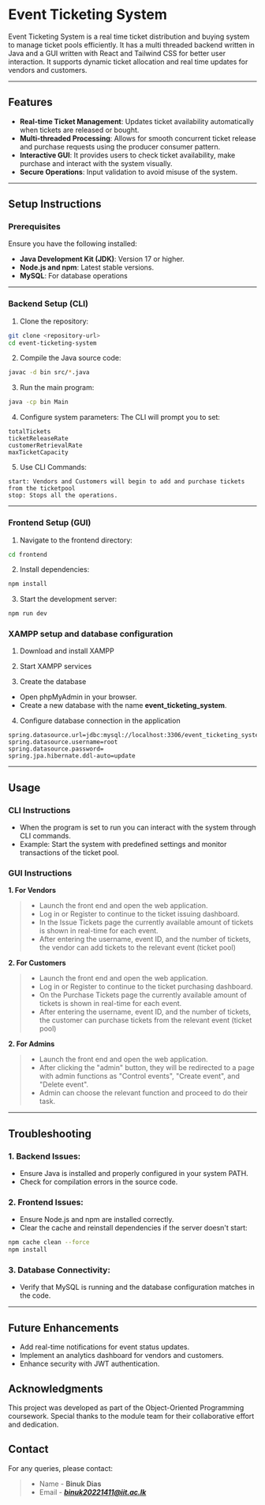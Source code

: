 # Event Ticketing System

Event Ticketing System is a real time ticket distribution and buying system to manage ticket pools efficiently. It has a multi threaded backend written in Java and a GUI written with React and Tailwind CSS for better user interaction. It supports dynamic ticket allocation and real time updates for vendors and customers.

---

## Features

- **Real-time Ticket Management**: Updates ticket availability automatically when tickets are released or bought.
- **Multi-threaded Processing**: Allows for smooth concurrent ticket release and purchase requests using the producer consumer pattern.
- **Interactive GUI**: It provides users to check ticket availability, make purchase and interact with the system visually.
- **Secure Operations**: Input validation to avoid misuse of the system.

---

## Setup Instructions

### Prerequisites

Ensure you have the following installed:

- **Java Development Kit (JDK)**: Version 17 or higher.
- **Node.js and npm**: Latest stable versions.
- **MySQL**: For database operations

---

### Backend Setup (CLI)

1. Clone the repository:

```bash
git clone <repository-url>
cd event-ticketing-system
```

2. Compile the Java source code:

```bash
javac -d bin src/*.java
```

3. Run the main program:

```bash
java -cp bin Main
```

4. Configure system parameters: The CLI will prompt you to set:

```
totalTickets
ticketReleaseRate
customerRetrievalRate
maxTicketCapacity
```

5. Use CLI Commands:

```
start: Vendors and Customers will begin to add and purchase tickets from the ticketpool
stop: Stops all the operations.
```

---

### Frontend Setup (GUI)

1. Navigate to the frontend directory:

```bash
cd frontend
```

2. Install dependencies:

```bash
npm install
```

3. Start the development server:

```bash
npm run dev
```

### XAMPP setup and database configuration

1. Download and install XAMPP

2. Start XAMPP services

3. Create the database

- Open phpMyAdmin in your browser.
- Create a new database with the name **event_ticketing_system**.

4. Configure database connection in the application

```properties
spring.datasource.url=jdbc:mysql://localhost:3306/event_ticketing_system
spring.datasource.username=root
spring.datasource.password=
spring.jpa.hibernate.ddl-auto=update
```

---

## Usage

### CLI Instructions

- When the program is set to run you can interact with the system through CLI commands.
- Example: Start the system with predefined settings and monitor transactions of the ticket pool.

### GUI Instructions

**1. For Vendors**

> - Launch the front end and open the web application.
> - Log in or Register to continue to the ticket issuing dashboard.
> - In the Issue Tickets page the currently available amount of tickets is shown in real-time for each event.
> - After entering the username, event ID, and the number of tickets, the vendor can add tickets to the relevant event (ticket pool)

**2. For Customers**

> - Launch the front end and open the web application.
> - Log in or Register to continue to the ticket purchasing dashboard.
> - On the Purchase Tickets page the currently available amount of tickets is shown in real-time for each event.
> - After entering the username, event ID, and the number of tickets, the customer can purchase tickets from the relevant event (ticket pool)

**2. For Admins**

> - Launch the front end and open the web application.
> - After clicking the "admin" button, they will be redirected to a page with admin functions as "Control events", "Create event", and "Delete event".
> - Admin can choose the relevant function and proceed to do their task.

---

## Troubleshooting

### 1. Backend Issues:

- Ensure Java is installed and properly configured in your system PATH.
- Check for compilation errors in the source code.

### 2. Frontend Issues:

- Ensure Node.js and npm are installed correctly.
- Clear the cache and reinstall dependencies if the server doesn't start:

```bash
npm cache clean --force
npm install
```

### 3. Database Connectivity:

- Verify that MySQL is running and the database configuration matches in the code.

---

## Future Enhancements

- Add real-time notifications for event status updates.
- Implement an analytics dashboard for vendors and customers.
- Enhance security with JWT authentication.

## Acknowledgments

This project was developed as part of the Object-Oriented Programming coursework. Special thanks to the module team for their collaborative effort and dedication.

## Contact

For any queries, please contact:

> - Name - **Binuk Dias**
> - Email - ***binuk20221411@iit.ac.lk***
